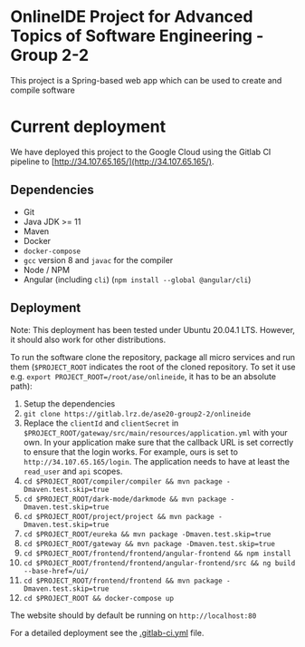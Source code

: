 # OnlineIDE Project for Advanced Topics of Software Engineering - Group 2-2
This project is a Spring-based web app which can be used to create and compile software

# Current deployment
We have deployed this project to the Google Cloud using the Gitlab CI pipeline to [http://34.107.65.165/](http://34.107.65.165/).

## Dependencies
- Git
- Java JDK >= 11
- Maven
- Docker
- `docker-compose`
- `gcc` version 8 and `javac` for the compiler
- Node / NPM
- Angular (including `cli`) (`npm install --global @angular/cli`)

## Deployment
Note: This deployment has been tested under Ubuntu 20.04.1 LTS. However, it should also work for other distributions.

To run the software clone the repository, package all micro services and run them (`$PROJECT_ROOT` indicates the root of the cloned repository. To set it use e.g. `export PROJECT_ROOT=/root/ase/onlineide`, it has to be an absolute path):
1. Setup the dependencies
2. `git clone https://gitlab.lrz.de/ase20-group2-2/onlineide`
3. Replace the `clientId` and `clientSecret` in `$PROJECT_ROOT/gateway/src/main/resources/application.yml` with your own. In your application make sure that the callback URL is set correctly to ensure that the login works. For example, ours is set to `http://34.107.65.165/login`. The application needs to have at least the `read_user` and `api` scopes.
4. `cd $PROJECT_ROOT/compiler/compiler && mvn package -Dmaven.test.skip=true`
5. `cd $PROJECT_ROOT/dark-mode/darkmode && mvn package -Dmaven.test.skip=true`
6. `cd $PROJECT_ROOT/project/project && mvn package -Dmaven.test.skip=true`
7. `cd $PROJECT_ROOT/eureka && mvn package -Dmaven.test.skip=true`
8. `cd $PROJECT_ROOT/gateway && mvn package -Dmaven.test.skip=true`
9. `cd $PROJECT_ROOT/frontend/frontend/angular-frontend && npm install`
10. `cd $PROJECT_ROOT/frontend/frontend/angular-frontend/src && ng build --base-href=/ui/`
11. `cd $PROJECT_ROOT/frontend/frontend && mvn package -Dmaven.test.skip=true`
12. `cd $PROJECT_ROOT && docker-compose up`

The website should by default be running on `http://localhost:80`

For a detailed deployment see the [.gitlab-ci.yml](.gitlab-ci.yml) file.
